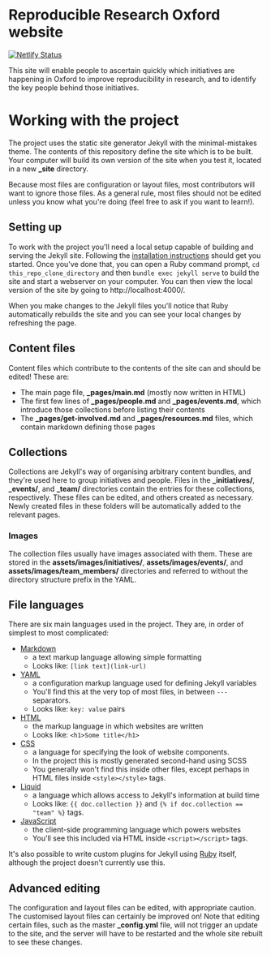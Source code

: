 # Reproducible Research Oxford website

[![Netlify Status](https://api.netlify.com/api/v1/badges/2bedcda0-338d-4e19-9f1c-10a829c58b4b/deploy-status)](https://app.netlify.com/sites/hopeful-archimedes-2f00a3/deploys)

This site will enable people to ascertain quickly which initiatives are happening in Oxford to improve reproducibility in research, and to identify the key people behind those initiatives. 

# Working with the project

The project uses the static site generator Jekyll with the minimal-mistakes theme. The contents of this repository define the site which is to be built. Your computer will build its own version of the site when you test it, located in a new **_site** directory. 

Because most files are configuration or layout files, most contributors will want to ignore those files. As a general rule, most files should not be edited unless you know what you're doing (feel free to ask if you want to learn!). 

## Setting up

To work with the project you'll need a local setup capable of building and serving the Jekyll site. Following the [installation instructions](https://jekyllrb.com/docs/installation/) should get you started. Once you've done that, you can open a Ruby command prompt, `cd this_repo_clone_directory` and then `bundle exec jekyll serve` to build the site and start a webserver on your computer. You can then view the local version of the site by going to http://localhost:4000/. 

When you make changes to the Jekyll files you'll notice that Ruby automatically rebuilds the site and you can see your local changes by refreshing the page.

## Content files

Content files which contribute to the contents of the site can and should be edited! These are:
* The main page file, **_pages/main.md** (mostly now written in HTML)
* The first few lines of **_pages/people.md** and **_pages/events.md**, which introduce those collections before listing their contents
* The **_pages/get-involved.md** and **_pages/resources.md** files, which contain markdown defining those pages

## Collections

Collections are Jekyll's way of organising arbitrary content bundles, and they're used here to group initiatives and people. Files in the **_initiatives/**, **_events/**, and **_team/** directories contain the entries for these collections, respectively. These files can be edited, and others created as necessary. Newly created files in these folders will be automatically added to the relevant pages.

### Images

The collection files usually have images associated with them. These are stored in the **assets/images/initiatives/**, **assets/images/events/**, and **assets/images/team_members/** directories and referred to without the directory structure prefix in the YAML.

## File languages

There are six main languages used in the project. They are, in order of simplest to most complicated:
* [Markdown](https://gist.github.com/roachhd/779fa77e9b90fe945b0c)
    - a text markup language allowing simple formatting
    - Looks like: `[link text](link-url)`
* [YAML](https://idratherbewriting.com/documentation-theme-jekyll/mydoc_yaml_tutorial.html)
    - a configuration markup language used for defining Jekyll variables
    - You'll find this at the very top of most files, in between `---` separators.
    - Looks like: `key: value` pairs
* [HTML](https://www.w3schools.com/html/default.asp)
    - the markup language in which websites are written
    - Looks like: `<h1>Some title</h1>`
* [CSS](https://www.w3schools.com/css/default.asp)
    - a language for specifying the look of website components. 
    - In the project this is mostly generated second-hand using SCSS
    - You generally won't find this inside other files, except perhaps in HTML files inside `<style></style>` tags.
* [Liquid](https://shopify.github.io/liquid/)
    - a language which allows access to Jekyll's information at build time
    - Looks like: `{{ doc.collection }}` and `{% if doc.collection == "team" %}` tags.
* [JavaScript](https://www.w3schools.com/js/default.asp)
    - the client-side programming language which powers websites
    - You'll see this included via HTML inside `<script></script>` tags.
    
It's also possible to write custom plugins for Jekyll using [Ruby](http://rubylearning.com/satishtalim/first_ruby_program.html) itself, although the project doesn't currently use this.

## Advanced editing

The configuration and layout files can be edited, with appropriate caution. The customised layout files can certainly be improved on! Note that editing certain files, such as the master **_config.yml** file, will not trigger an update to the site, and the server will have to be restarted and the whole site rebuilt to see these changes.
